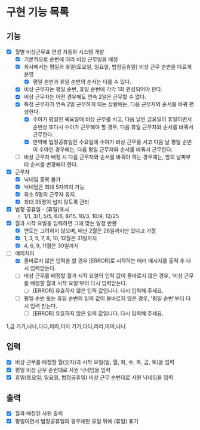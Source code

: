 # 구현 기능 목록
## 기능
- [x] 월별 비상근무표 편성 자동화 시스템 개발
  - [x] 기본적으로 순번에 따라 비상 근무일을 배정
  - [x] 회사에서는 평일과 휴일(토요일, 일요일, 법정공휴일) 비상 근무 순번을 다르게 운영
    - [x] 평일 순번과 휴일 순번의 순서는 다를 수 있다.
  - [x] 비상 근무자는 평일 순번, 휴일 순번에 각각 1회 편성되어야 한다.
  - [x] 비상 근무자는 어떤 경우에도 연속 2일은 근무할 수 없다.
  - [x] 특정 근무자가 연속 2일 근무하게 되는 상황에는, 다음 근무자와 순서를 바꿔 편성한다.
    - [x] 수아가 평일인 목요일에 비상 근무를 서고, 다음 날인 금요일이 휴일이면서 순번상 또다시 수아가 근무해야 할 경우,
      다음 휴일 근무자와 순서를 바꿔서 근무한다.
    - [x] 만약에 법정공휴일인 수요일에 수아가 비상 근무를 서고 다음 날 평일 순번이 수아인 경우에는,
      다음 평일 근무자와 순서를 바꿔서 근무한다.
  - [ ] 비상 근무자 배정 시 다음 근무자와 순서를 바꿔야 하는 경우에는, 앞의 날짜부터 순서를 변경해야 한다.
- [x] 근무자
  - [x] 닉네임 중복 불가
  - [x] 닉네임은 최대 5자까지 가능
  - [x] 최소 5명의 근무자 유지
  - [x] 최대 35명이 넘지 않도록 관리
- [x] 법정 공휴일 - (휴일)표시
  - 1/1, 3/1, 5/5, 6/6, 8/15, 10/3, 10/9, 12/25
- [x] 월과 시작 요일을 입력하면 그에 맞는 일정 반환
  - [x] 연도는 고려하지 않으며, 매년 2월은 28일까지만 있다고 가정
  - [x] 1, 3, 5, 7, 8, 10, 12월은 31일까지
  - [x] 4, 6, 9, 11월은 30일까지
- [ ] 예외처리
  - [x] 올바르지 않은 입력을 할 경우 [ERROR]로 시작하는 에러 메시지를 출력 후 다시 입력받는다.
  - [ ] 비상 근무를 배정할 월과 시작 요일의 입력 값이 올바르지 않은 경우, '비상 근무를 배정할 월과 시작 요일'부터 다시 입력받는다.
    - [ ] [ERROR] 유효하지 않은 입력 값입니다. 다시 입력해 주세요.
  - [ ] 평일 순번 또는 휴일 순번의 입력 값이 올바르지 않은 경우, '평일 순번'부터 다시 입력 받는다.
    - [ ] [ERROR] 유효하지 않은 입력 값입니다. 다시 입력해 주세요.

1,금
가가,나나,다다,라라,마마
가가,다다,라라,마마,나나

## 입력
- [x] 비상 근무를 배정할 월(숫자)과 시작 요일(일, 월, 화, 수, 목, 금, 토)을 입력
- [x] 평일 비상 근무 순번대로 사원 닉네임을 입력
- [x] 휴일(토요일, 일요일, 법정공휴일) 비상 근무 순번대로 사원 닉네임을 입력

## 출력
- [x] 월과 배정된 사원 출력
- [x] 평일이면서 법정공휴일의 경우에만 요일 뒤에 (휴일) 표기
